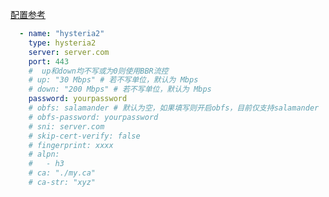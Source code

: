 [配置参考](https://hysteria.network/zh/docs/advanced-usage/#%e5%ae%a2%e6%88%b7%e7%ab%af)

```yaml
  - name: "hysteria2"
    type: hysteria2
    server: server.com
    port: 443
    #  up和down均不写或为0则使用BBR流控
    # up: "30 Mbps" # 若不写单位，默认为 Mbps
    # down: "200 Mbps" # 若不写单位，默认为 Mbps
    password: yourpassword
    # obfs: salamander # 默认为空，如果填写则开启obfs，目前仅支持salamander
    # obfs-password: yourpassword
    # sni: server.com
    # skip-cert-verify: false
    # fingerprint: xxxx
    # alpn:
    #   - h3
    # ca: "./my.ca"
    # ca-str: "xyz"
```

